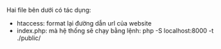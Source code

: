 Hai file bên dưới có tác dụng:
- htaccess: format lại đường dẫn url của website
- index.php: mà hệ thống sẽ chạy bằng lệnh: php -S localhost:8000 -t ./public/ 